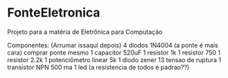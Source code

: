 # FonteEletronica
Projeto para a matéria de Eletrônica para Computação


Componentes: (Arrumar issaqui depois)
4 diodos 1N4004 (a ponte é mais cara) comprar ponte mesmo
1 capacitor 520uF
1 resistor 1k
1 resistor 750
1 resistor 2.2k
1 potenciômetro linear 5k
1 diodo zener 13 tensao de ruptura
1 transistor NPN 500 ma
1 led (a resistencia de todos é padrao??)
